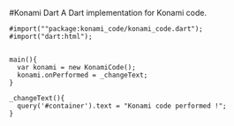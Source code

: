 #Konami Dart
A Dart implementation for Konami code.

```
#import(""package:konami_code/konami_code.dart");
#import("dart:html");


main(){
  var konami = new KonamiCode();
  konami.onPerformed = _changeText;
}

_changeText(){
  query('#container').text = "Konami code performed !";
}
```
